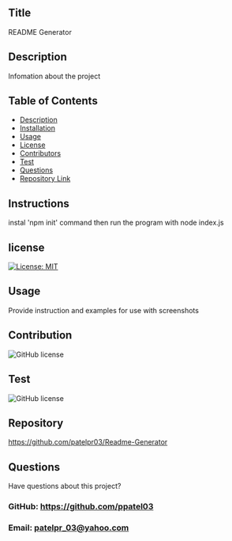 ## Title
  
  README Generator
  

## Description 
Infomation about the project

## Table of Contents 
  - [Description](#Description)
  - [Installation](#Installation)
  - [Usage](#Usage)
  - [License](#Licence)
  - [Contributors](#Contributors)
  - [Test](#Test)
  - [Questions](#Questions)
  - [Repository Link](#Repository)

## Instructions

instal 'npm init' command then run the program with node index.js

## license

[![License: MIT](https://img.shields.io/badge/License-MIT-yellow.svg)](https://opensource.org/licenses/MIT)

## Usage 

Provide instruction and examples for use with screenshots

## Contribution

![GitHub license](https://img.shields.io/badge/Made%20by-%40Priti-orange)

  ## Test

  ![GitHub license](https://img.shields.io/badge/test-100%25-success)

  ## Repository

https://github.com/patelpr03/Readme-Generator


## Questions
Have questions about this project?  
### GitHub: https://github.com/ppatel03  
### Email: patelpr_03@yahoo.com

